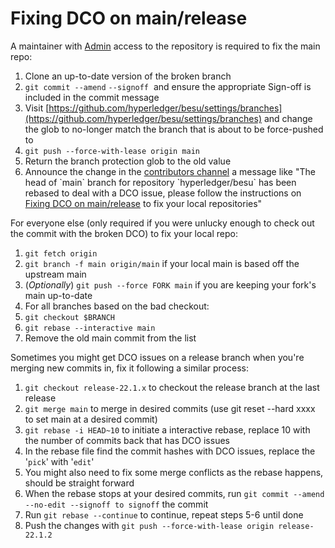 # Fixing DCO on main/release

A maintainer with [Admin](https://github.com/orgs/hyperledger/teams/besu-admin/members) access to the repository is required to fix the main repo:

1. Clone an up-to-date version of the broken branch
2. `git commit --amend` `--signoff`  and ensure the appropriate Sign-off is included in the commit message
3. Visit [https://github.com/hyperledger/besu/settings/branches](https://github.com/hyperledger/besu/settings/branches) and change the glob to no-longer match the branch that is about to be force-pushed to
4. `git push --force-with-lease origin main` 
5. Return the branch protection glob to the old value
6. Announce the change in the [contributors channel](https://chat.hyperledger.org/channel/besu-contributors) a message like "The head of \`main\` branch for repository \`hyperledger/besu\` has been rebased to deal with a DCO issue, please follow the instructions on [Fixing DCO on main/release](https://lf-hyperledger.atlassian.net/wiki/spaces/BESU/pages/22154247/Fixing+DCO+on+main+release) to fix your local repositories"

For everyone else (only required if you were unlucky enough to check out the commit with the broken DCO) to fix your local repo:

1. `git fetch origin`
2. `git branch -f main origin/main` if your local main is based off the upstream main`   `
3. (*Optionally*) `git push --force FORK main` if you are keeping your fork's main up-to-date
4. For all branches based on the bad checkout:
  1. `git checkout $BRANCH` 
  2. `git rebase --interactive main` 
  3. Remove the old main commit from the list

Sometimes you might get DCO issues on a release branch when you're merging new commits in, fix it following a similar process:

1. `git checkout release-22.1.x` to checkout the release branch at the last release
2. `git merge main` to merge in desired commits (use git reset --hard xxxx to set main at a desired commit)
3. `git rebase -i HEAD~10` to initiate a interactive rebase, replace 10 with the number of commits back that has DCO issues
4. In the rebase file find the commit hashes with DCO issues, replace the '`pick`' with '`edit`'
5. You might also need to fix some merge conflicts as the rebase happens, should be straight forward
6. When the rebase stops at your desired commits, run `git commit --amend --no-edit --signoff to signoff` the commit
7. Run `git rebase --continue` to continue, repeat steps 5-6 until done
8. Push the changes with `git push --force-with-lease origin release-22.1.2`